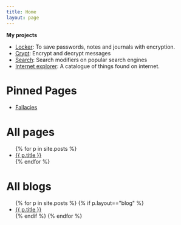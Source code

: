 ```yaml
---
title: Home
layout: page
---
```

**My projects**

- [Locker](/locker/locker.html): To save passwords, notes and journals with encryption.
- [Crypt](crypt): Encrypt and decrypt messages
- [Search](search): Search modifiers on popular search engines
- [Internet explorer](internet-explorer): A catalogue of things found on internet.

# Pinned Pages
- [Fallacies](fallacies)

# All pages
<ul>
{% for p in site.posts %}
<li>
    <a href="{{ p.url }}">{{ p.title }}</a>
</li>
{% endfor %}
</ul>

# All blogs
<ul>
{% for p in site.posts %}
{% if p.layout=="blog" %}
<li>
    <a href="{{ p.url }}">{{ p.title }}</a>
</li>
{% endif %}
{% endfor %}
</ul>
